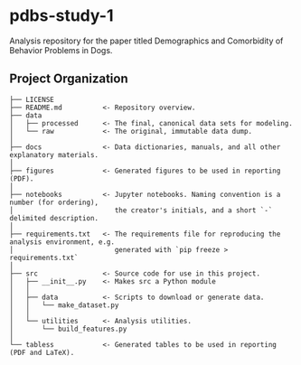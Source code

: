 pdbs-study-1
==============================

Analysis repository for the paper titled Demographics and Comorbidity of Behavior Problems in Dogs.

Project Organization
------------

    ├── LICENSE
    ├── README.md          <- Repository overview.
    ├── data
    │   ├── processed      <- The final, canonical data sets for modeling.
    │   └── raw            <- The original, immutable data dump.
    │
    ├── docs               <- Data dictionaries, manuals, and all other explanatory materials.
    │
    ├── figures            <- Generated figures to be used in reporting (PDF).
    │
    ├── notebooks          <- Jupyter notebooks. Naming convention is a number (for ordering),
    │                         the creator's initials, and a short `-` delimited description.
    │
    ├── requirements.txt   <- The requirements file for reproducing the analysis environment, e.g.
    │                         generated with `pip freeze > requirements.txt`
    │
    ├── src                <- Source code for use in this project.
    │   ├── __init__.py    <- Makes src a Python module
    │   │
    │   ├── data           <- Scripts to download or generate data.
    │   │   └── make_dataset.py
    │   │
    │   └── utilities      <- Analysis utilities.
    │       └── build_features.py
    │
    └── tabless            <- Generated tables to be used in reporting (PDF and LaTeX).

